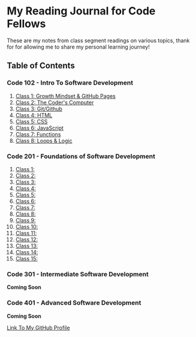 # My Reading Journal for Code Fellows

These are my notes from class segment readings on various topics, thank for for allowing me to share my personal learning journey!

## Table of Contents

### Code 102 - Intro To Software Development

1. [Class 1: Growth Mindset & GitHub Pages](102/class1.md)
2. [Class 2: The Coder's Computer](102/class2.md)
3. [Class 3: Git/Github](102/class3.md)
4. [Class 4: HTML](102/class4.md)
5. [Class 5: CSS](102/class5.md)
6. [Class 6: JavaScript](102/class6.md)
7. [Class 7: Functions](102/class7.md)
8. [Class 8: Loops & Logic](102/class8.md)

### Code 201 - Foundations of Software Development

1. [Class 1:](201/class1.md)
2. [Class 2:](201/class2.md)
3. [Class 3:](201/class3.md)
4. [Class 4:](201/class4.md)
5. [Class 5:](201/class5.md)
6. [Class 6:](201/class6.md)
7. [Class 7:](201/class7.md)
8. [Class 8:](201/class8.md)
9. [Class 9:](201/class9.md)
10. [Class 10:](201/class10.md)
11. [Class 11:](201/class11.md)
12. [Class 12:](201/class12.md)
13. [Class 13:](201/class13.md)
14. [Class 14:](201/class14.md)
15. [Class 15:](201/class15.md)

### Code 301 - Intermediate Software Development

**Coming Soon**

### Code 401 - Advanced Software Development

**Coming Soon**

[Link To My GitHub Profile](https://github.com/K1ng-T0ast)
